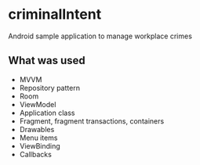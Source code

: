 # criminalIntent
Android sample application to manage workplace crimes

## What was used
* MVVM
* Repository pattern
* Room
* ViewModel
* Application class
* Fragment, fragment transactions, containers
* Drawables
* Menu items
* ViewBinding
* Callbacks
